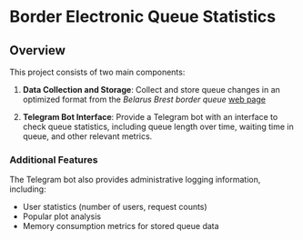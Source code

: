 # Border Electronic Queue Statistics

## Overview

This project consists of two main components:

1. **Data Collection and Storage**: Collect and store queue changes in an optimized format from the *Belarus Brest border queue* [web page](https://mon.declarant.by/zone/brest-bts)

2. **Telegram Bot Interface**: Provide a Telegram bot with an interface to check queue statistics, including queue length over time, waiting time in queue, and other relevant metrics.

### Additional Features

The Telegram bot also provides administrative logging information, including:
- User statistics (number of users, request counts)
- Popular plot analysis
- Memory consumption metrics for stored queue data
